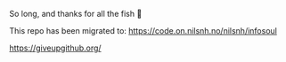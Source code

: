 So long, and thanks for all the fish :dolphin:

This repo has been migrated to: https://code.on.nilsnh.no/nilsnh/infosoul

https://giveupgithub.org/

